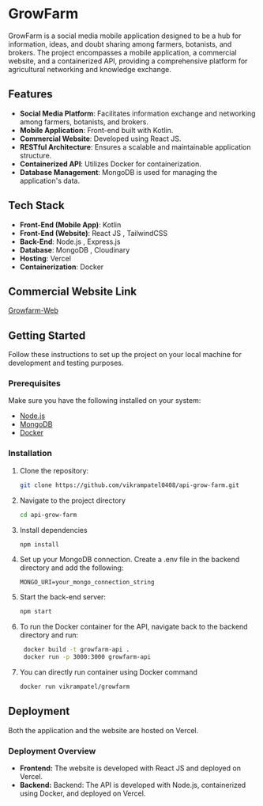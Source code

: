 # GrowFarm

GrowFarm is a social media mobile application designed to be a hub for information, ideas, and doubt sharing among farmers, botanists, and brokers. The project encompasses a mobile application, a commercial website, and a containerized API, providing a comprehensive platform for agricultural networking and knowledge exchange.

## Features

- **Social Media Platform**: Facilitates information exchange and networking among farmers, botanists, and brokers.
- **Mobile Application**: Front-end built with Kotlin.
- **Commercial Website**: Developed using React JS.
- **RESTful Architecture**: Ensures a scalable and maintainable application structure.
- **Containerized API**: Utilizes Docker for containerization.
- **Database Management**: MongoDB is used for managing the application's data.

## Tech Stack

- **Front-End (Mobile App)**: Kotlin
- **Front-End (Website)**: React JS , TailwindCSS
- **Back-End**: Node.js , Express.js
- **Database**: MongoDB , Cloudinary
- **Hosting**: Vercel
- **Containerization**: Docker
## Commercial Website Link
[Growfarm-Web](https://grow-farm-web.vercel.app/)

## Getting Started

Follow these instructions to set up the project on your local machine for development and testing purposes.

### Prerequisites

Make sure you have the following installed on your system:

- [Node.js](https://nodejs.org/)
- [MongoDB](https://www.mongodb.com/)
- [Docker](https://www.docker.com/)

### Installation

1. Clone the repository:
   ```sh
   git clone https://github.com/vikrampatel0408/api-grow-farm.git
   
2. Navigate to the project directory
    ```sh
    cd api-grow-farm
3. Install dependencies
     ```sh
     npm install
4. Set up your MongoDB connection. Create a .env file in the backend directory and add the following:
   ```env
   MONGO_URI=your_mongo_connection_string
5. Start the back-end server:
   ```sh
   npm start
6. To run the Docker container for the API, navigate back to the backend directory and run:
   ```sh
    docker build -t growfarm-api .
    docker run -p 3000:3000 growfarm-api
7. You can directly run container using Docker command
   ```sh
   docker run vikrampatel/growfarm

## Deployment

Both the application and the website are hosted on Vercel.
### Deployment Overview
- **Frontend:** The website is developed with React JS and deployed on Vercel.
- **Backend:** Backend: The API is developed with Node.js, containerized using Docker, and deployed on Vercel.
